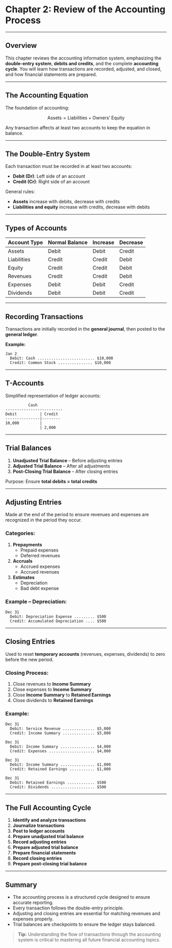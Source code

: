 # Chapter 2: Review of the Accounting Process

---

## Overview

This chapter reviews the accounting information system, emphasizing the **double-entry system**, **debits and credits**, and the complete **accounting cycle**. You will learn how transactions are recorded, adjusted, and closed, and how financial statements are prepared.

---

## The Accounting Equation

The foundation of accounting:

$$
\text{Assets} = \text{Liabilities} + \text{Owners' Equity}
$$

Any transaction affects at least two accounts to keep the equation in balance.

---

## The Double-Entry System

Each transaction must be recorded in at least two accounts:

- **Debit (Dr)**: Left side of an account
- **Credit (Cr)**: Right side of an account

General rules:
- **Assets** increase with debits, decrease with credits
- **Liabilities and equity** increase with credits, decrease with debits

---

## Types of Accounts

| Account Type | Normal Balance | Increase | Decrease |
|--------------|----------------|----------|----------|
| Assets       | Debit          | Debit    | Credit   |
| Liabilities  | Credit         | Credit   | Debit    |
| Equity       | Credit         | Credit   | Debit    |
| Revenues     | Credit         | Credit   | Debit    |
| Expenses     | Debit          | Debit    | Credit   |
| Dividends    | Debit          | Debit    | Credit   |

---

## Recording Transactions

Transactions are initially recorded in the **general journal**, then posted to the **general ledger**.

**Example:**
```
Jan 2
  Debit: Cash ......................... $10,000  
  Credit: Common Stock ............... $10,000  
```

---

## T-Accounts

Simplified representation of ledger accounts:

```
          Cash
-------------------------
Debit          | Credit
---------------|--------
10,000         | 
               | 2,000
```

---

## Trial Balances

1. **Unadjusted Trial Balance** – Before adjusting entries  
2. **Adjusted Trial Balance** – After all adjustments  
3. **Post-Closing Trial Balance** – After closing entries

Purpose: Ensure **total debits = total credits**

---

## Adjusting Entries

Made at the end of the period to ensure revenues and expenses are recognized in the period they occur.

### Categories:
1. **Prepayments**
   - Prepaid expenses
   - Deferred revenues
2. **Accruals**
   - Accrued expenses
   - Accrued revenues
3. **Estimates**
   - Depreciation
   - Bad debt expense

### Example – Depreciation:
```
Dec 31
  Debit: Depreciation Expense ......... $500  
  Credit: Accumulated Depreciation .... $500  
```

---

## Closing Entries

Used to reset **temporary accounts** (revenues, expenses, dividends) to zero before the new period.

### Closing Process:
1. Close revenues to **Income Summary**
2. Close expenses to **Income Summary**
3. Close **Income Summary** to **Retained Earnings**
4. Close dividends to **Retained Earnings**

### Example:
```
Dec 31
  Debit: Service Revenue .............. $5,000  
  Credit: Income Summary .............. $5,000  
```

```
Dec 31
  Debit: Income Summary ............... $4,000  
  Credit: Expenses .................... $4,000  
```

```
Dec 31
  Debit: Income Summary ............... $1,000  
  Credit: Retained Earnings ........... $1,000  
```

```
Dec 31
  Debit: Retained Earnings ............ $500  
  Credit: Dividends ................... $500  
```

---

## The Full Accounting Cycle

1. **Identify and analyze transactions**
2. **Journalize transactions**
3. **Post to ledger accounts**
4. **Prepare unadjusted trial balance**
5. **Record adjusting entries**
6. **Prepare adjusted trial balance**
7. **Prepare financial statements**
8. **Record closing entries**
9. **Prepare post-closing trial balance**

---

## Summary

- The accounting process is a structured cycle designed to ensure accurate reporting.
- Every transaction follows the double-entry principle.
- Adjusting and closing entries are essential for matching revenues and expenses properly.
- Trial balances are checkpoints to ensure the ledger stays balanced.

> **Tip:** Understanding the flow of transactions through the accounting system is critical to mastering all future financial accounting topics.